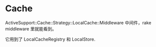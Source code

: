 # Cache

ActiveSupport::Cache::Strategy::LocalCache::Middleware 中间件，rake middleware 里就能看到。

它用到了 LocalCacheRegistry 和 LocalStore.
